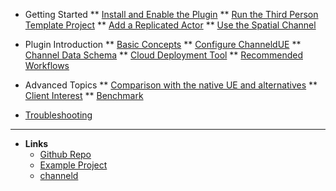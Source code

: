 * Getting Started
** [Install and Enable the Plugin](installation.md)
** [Run the Third Person Template Project](third-person-template.md)
** [Add a Replicated Actor](add-replication.md)
** [Use the Spatial Channel](use-spatial-channel.md)

* Plugin Introduction
** [Basic Concepts](basic-concepts.md)
** [Configure ChanneldUE](settings.md)
** [Channel Data Schema](channel-data-schema.md)
** [Cloud Deployment Tool](cloud-deployment-tool.md)
** [Recommended Workflows](recommended-workflow.md)

* Advanced Topics
** [Comparison with the native UE and alternatives](native-ue-comparison.md)
** [Client Interest](client-interest.md)
** [Benchmark](benchmark.md)

* [Troubleshooting](troubleshooting.md)

-----
- **Links**
  - [Github Repo](https://github.com/metaworking/channeld-ue-plugin)
  - [Example Project](https://github.com/metaworking/channeld-ue-demos)
  - [channeld](https://github.com/metaworking/channeld)
